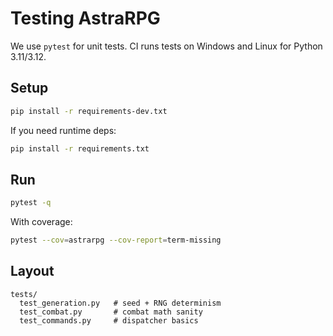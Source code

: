 # Testing AstraRPG

We use `pytest` for unit tests. CI runs tests on Windows and Linux for Python 3.11/3.12.

## Setup

```bash
pip install -r requirements-dev.txt
```

If you need runtime deps:

```bash
pip install -r requirements.txt
```

## Run

```bash
pytest -q
```

With coverage:

```bash
pytest --cov=astrarpg --cov-report=term-missing
```

## Layout

```
tests/
  test_generation.py   # seed + RNG determinism
  test_combat.py       # combat math sanity
  test_commands.py     # dispatcher basics
```
